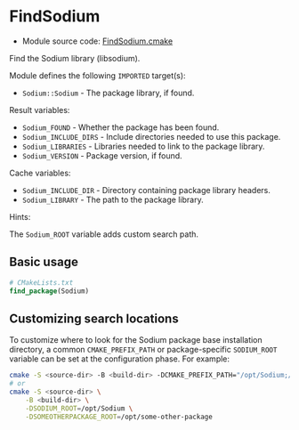 <!-- This is auto-generated file. -->
# FindSodium

* Module source code: [FindSodium.cmake](https://github.com/petk/php-build-system/blob/master/cmake/cmake/modules/FindSodium.cmake)

Find the Sodium library (libsodium).

Module defines the following `IMPORTED` target(s):

* `Sodium::Sodium` - The package library, if found.

Result variables:

* `Sodium_FOUND` - Whether the package has been found.
* `Sodium_INCLUDE_DIRS` - Include directories needed to use this package.
* `Sodium_LIBRARIES` - Libraries needed to link to the package library.
* `Sodium_VERSION` - Package version, if found.

Cache variables:

* `Sodium_INCLUDE_DIR` - Directory containing package library headers.
* `Sodium_LIBRARY` - The path to the package library.

Hints:

The `Sodium_ROOT` variable adds custom search path.

## Basic usage

```cmake
# CMakeLists.txt
find_package(Sodium)
```

## Customizing search locations

To customize where to look for the Sodium package base
installation directory, a common `CMAKE_PREFIX_PATH` or
package-specific `SODIUM_ROOT` variable can be set at
the configuration phase. For example:

```sh
cmake -S <source-dir> -B <build-dir> -DCMAKE_PREFIX_PATH="/opt/Sodium;/opt/some-other-package"
# or
cmake -S <source-dir> \
    -B <build-dir> \
    -DSODIUM_ROOT=/opt/Sodium \
    -DSOMEOTHERPACKAGE_ROOT=/opt/some-other-package
```
